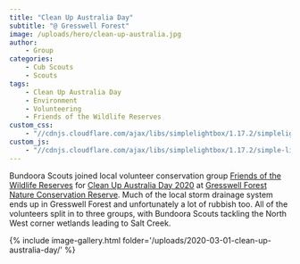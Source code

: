 ```yaml
---
title: "Clean Up Australia Day"
subtitle: "@ Gresswell Forest"
image: /uploads/hero/clean-up-australia.jpg
author:
    - Group
categories:
    - Cub Scouts
    - Scouts
tags:
    - Clean Up Australia Day
    - Environment
    - Volunteering
    - Friends of the Wildlife Reserves
custom_css:
    - "//cdnjs.cloudflare.com/ajax/libs/simplelightbox/1.17.2/simplelightbox.min.css"
custom_js:
    - "//cdnjs.cloudflare.com/ajax/libs/simplelightbox/1.17.2/simple-lightbox.min.js"
---
```


Bundoora Scouts joined local volunteer conservation group [Friends of the Wildlife Reserves](https://www.fotwlr.org.au/) for [Clean Up Australia Day 2020](https://www.cleanup.org.au/clean-up-australia-dayd23f0508) at [Gresswell Forest Nature Conservation Reserve](https://www.google.com/maps/place/Gresswell+Forest+Wildlife+Reserve,+Macleod+VIC+3085/@-37.7107883,145.0706431,17z/). Much of the local storm drainage system ends up in Gresswell Forest and unfortunately a lot of rubbish too. All of the volunteers split in to three groups, with Bundoora Scouts tackling the North West corner wetlands leading to Salt Creek.

{% include image-gallery.html folder='/uploads/2020-03-01-clean-up-australia-day/' %}